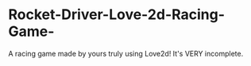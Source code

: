 # Rocket-Driver-Love-2d-Racing-Game-
A racing game made by yours truly using Love2d! It's VERY incomplete.
